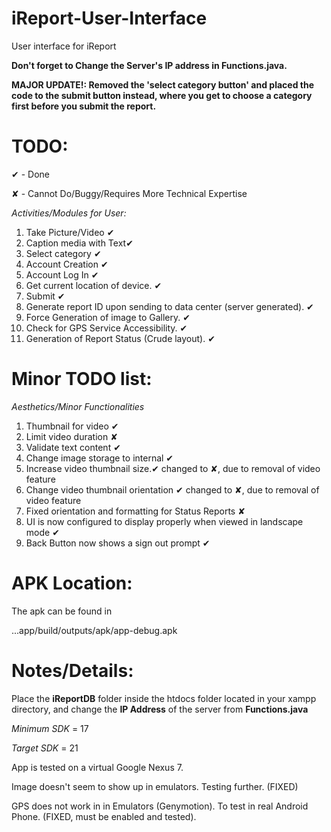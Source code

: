 iReport-User-Interface
=

User interface for iReport

**Don't forget to Change the Server's IP address in Functions.java.**

**MAJOR UPDATE!: Removed the 'select category button' and placed the code to the submit button instead, where you get to choose a category first before you submit the report.**



TODO:
=

✔ - Done

✘ - Cannot Do/Buggy/Requires More Technical Expertise

*Activities/Modules for User:*

1. Take Picture/Video ✔
2. Caption media with Text✔
3. Select category ✔
4. Account Creation ✔
5. Account Log In ✔
6. Get current location of device. ✔
7. Submit ✔ 
8. Generate report ID upon sending to data center (server generated). ✔
9. Force Generation of image to Gallery. ✔
10. Check for GPS Service Accessibility. ✔
11. Generation of Report Status (Crude layout). ✔

Minor TODO list:
=

*Aesthetics/Minor Functionalities*

1. Thumbnail for video ✔
2. Limit video duration ✘
3. Validate text content ✔
4. Change image storage to internal ✔
5. Increase video thumbnail size.✔ changed to ✘, due to removal of video feature
6. Change video thumbnail orientation ✔ changed to ✘, due to removal of video feature
7. Fixed orientation and formatting for Status Reports ✘
8. UI is now configured to display properly when viewed in landscape mode ✔
9. Back Button now shows a sign out prompt ✔


APK Location:
=

The apk can be found in 

...app/build/outputs/apk/app-debug.apk


Notes/Details:
=

Place the **iReportDB** folder inside the htdocs folder located in your xampp directory, and change the **IP Address** of the server from **Functions.java**

*Minimum SDK* = 17

*Target SDK* = 21

App is tested on a virtual Google Nexus 7.

Image doesn't seem to show up in emulators. Testing further. (FIXED)

GPS does not work in in Emulators (Genymotion). To test in real Android Phone. (FIXED, must be enabled and tested).
